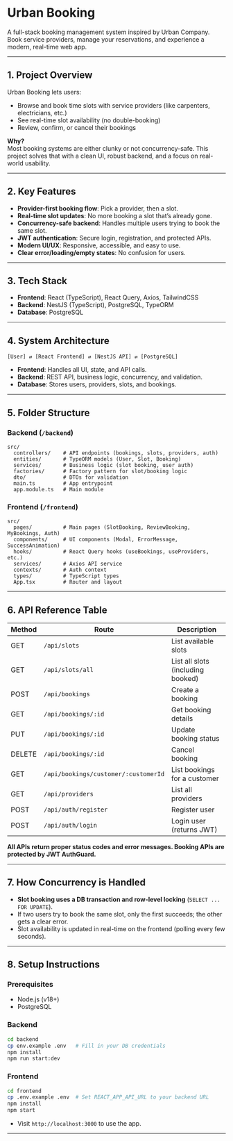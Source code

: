 # Urban Booking

A full-stack booking management system inspired by Urban Company.
Book service providers, manage your reservations, and experience a modern, real-time web app.

---

## 1. Project Overview

Urban Booking lets users:
- Browse and book time slots with service providers (like carpenters, electricians, etc.)
- See real-time slot availability (no double-booking)
- Review, confirm, or cancel their bookings

**Why?**  
Most booking systems are either clunky or not concurrency-safe. This project solves that with a clean UI, robust backend, and a focus on real-world usability.

---

## 2. Key Features

- **Provider-first booking flow**: Pick a provider, then a slot.
- **Real-time slot updates**: No more booking a slot that’s already gone.
- **Concurrency-safe backend**: Handles multiple users trying to book the same slot.
- **JWT authentication**: Secure login, registration, and protected APIs.
- **Modern UI/UX**: Responsive, accessible, and easy to use.
- **Clear error/loading/empty states**: No confusion for users.

---

## 3. Tech Stack

- **Frontend**: React (TypeScript), React Query, Axios, TailwindCSS
- **Backend**: NestJS (TypeScript), PostgreSQL, TypeORM
- **Database**: PostgreSQL

---

## 4. System Architecture

```
[User] ⇄ [React Frontend] ⇄ [NestJS API] ⇄ [PostgreSQL]
```
- **Frontend**: Handles all UI, state, and API calls.
- **Backend**: REST API, business logic, concurrency, and validation.
- **Database**: Stores users, providers, slots, and bookings.

---

## 5. Folder Structure

### Backend (`/backend`)
```
src/
  controllers/    # API endpoints (bookings, slots, providers, auth)
  entities/       # TypeORM models (User, Slot, Booking)
  services/       # Business logic (slot booking, user auth)
  factories/      # Factory pattern for slot/booking logic
  dto/            # DTOs for validation
  main.ts         # App entrypoint
  app.module.ts   # Main module
```

### Frontend (`/frontend`)
```
src/
  pages/          # Main pages (SlotBooking, ReviewBooking, MyBookings, Auth)
  components/     # UI components (Modal, ErrorMessage, SuccessAnimation)
  hooks/          # React Query hooks (useBookings, useProviders, etc.)
  services/       # Axios API service
  contexts/       # Auth context
  types/          # TypeScript types
  App.tsx         # Router and layout
```

---

## 6. API Reference Table

| Method | Route                                 | Description                        |
|--------|---------------------------------------|------------------------------------|
| GET    | `/api/slots`                          | List available slots               |
| GET    | `/api/slots/all`                      | List all slots (including booked)  |
| POST   | `/api/bookings`                       | Create a booking                   |
| GET    | `/api/bookings/:id`                   | Get booking details                |
| PUT    | `/api/bookings/:id`                   | Update booking status              |
| DELETE | `/api/bookings/:id`                   | Cancel booking                     |
| GET    | `/api/bookings/customer/:customerId`  | List bookings for a customer       |
| GET    | `/api/providers`                      | List all providers                 |
| POST   | `/api/auth/register`                  | Register user                      |
| POST   | `/api/auth/login`                     | Login user (returns JWT)           |

**All APIs return proper status codes and error messages. Booking APIs are protected by JWT AuthGuard.**

---

## 7. How Concurrency is Handled

- **Slot booking uses a DB transaction and row-level locking** (`SELECT ... FOR UPDATE`).
- If two users try to book the same slot, only the first succeeds; the other gets a clear error.
- Slot availability is updated in real-time on the frontend (polling every few seconds).

---

## 8. Setup Instructions

### Prerequisites
- Node.js (v18+)
- PostgreSQL

### Backend
```bash
cd backend
cp env.example .env   # Fill in your DB credentials
npm install
npm run start:dev
```

### Frontend
```bash
cd frontend
cp .env.example .env  # Set REACT_APP_API_URL to your backend URL
npm install
npm start
```

- Visit `http://localhost:3000` to use the app.

---



